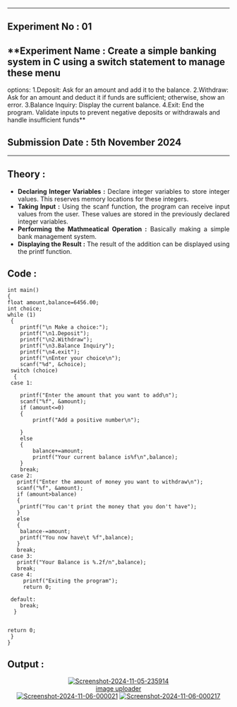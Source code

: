 ----------
## **Experiment No : 01**

## **Experiment Name : Create a simple banking system in C using a switch statement to manage these menu 
options:
 1.Deposit: Ask for an amount and add it to the balance.
 2.Withdraw: Ask for an amount and deduct it if funds are sufficient; otherwise, show an 
error.
 3.Balance Inquiry: Display the current balance.
 4.Exit: End the program.
 Validate inputs to prevent negative deposits or withdrawals and handle insufficient funds**

## **Submission Date : 5th November 2024**

----------

## **Theory :**
<div align="justify">

- **Declaring Integer Variables :** Declare integer variables to store integer values. This reserves memory locations for these integers.<br>
- **Taking Input :** Using the scanf function, the program can receive input values from the user. These values are stored in the previously declared integer variables.<br>
- **Performing the Mathmeatical Operation :** Basically making a simple bank management system.<br>
- **Displaying the Result :** The result of the addition can be displayed using the printf function.  <br>

</div>

## **Code :**
```#include<stdio.h>
int main()
{
float amount,balance=6456.00;
int choice;
while (1)
 {
    printf("\n Make a choice:");
    printf("\n1.Deposit");
    printf("\n2.Withdraw");
    printf("\n3.Balance Inquiry");
    printf("\n4.exit");
    printf("\nEnter your choice\n");
    scanf("%d", &choice);
 switch (choice)
  {
 case 1:
    
    printf("Enter the amount that you want to add\n");
    scanf("%f", &amount);
    if (amount<=0)
    {
        printf("Add a positive number\n");

    }
    else
    {
        balance+=amount;
        printf("Your current balance is%f\n",balance);
    }
    break;
 case 2:
   printf("Enter the amount of money you want to withdraw\n");
   scanf("%f", &amount);
   if (amount>balance)
   {
    printf("You can't print the money that you don't have");
   }   
   else
   {
    balance-=amount;
    printf("You now have\t %f",balance);
   }
   break;
 case 3:
   printf("Your Balance is %.2f/n",balance);  
   break;
 case 4:
     printf("Exiting the program");
     return 0; 
 
 default:
    break;
  }


return 0;
 }
}

```

## **Output :**
<p align="center">
<a href="https://imgbb.com/"><img src="https://i.ibb.co.com/pXSXy4W/Screenshot-2024-11-05-235914.png" alt="Screenshot-2024-11-05-235914" border="0"></a><br /><a target='_blank' href='https://imgbb.com/'>image uploader</a><br />
  <a href="https://imgbb.com/"><img src="https://i.ibb.co.com/9sx083f/Screenshot-2024-11-06-000021.png" alt="Screenshot-2024-11-06-000021" border="0"></a>
  <a href="https://imgbb.com/"><img src="https://i.ibb.co.com/c2qn3jy/Screenshot-2024-11-06-000217.png" alt="Screenshot-2024-11-06-000217" border="0"></a>
</p>

